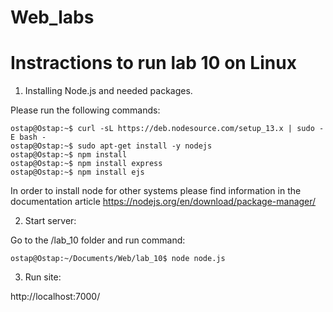# Web_labs

# Instractions to run lab 10 on Linux

1. Installing Node.js and needed packages.


Please run the following commands:

```
ostap@Ostap:~$ curl -sL https://deb.nodesource.com/setup_13.x | sudo -E bash -
ostap@Ostap:~$ sudo apt-get install -y nodejs
ostap@Ostap:~$ npm install
ostap@Ostap:~$ npm install express
ostap@Ostap:~$ npm install ejs
```

In order to install node for other systems please find information in the documentation article https://nodejs.org/en/download/package-manager/

2. Start server:
 
Go to the /lab_10 folder and run command:

`ostap@Ostap:~/Documents/Web/lab_10$ node node.js`

3. Run site:

http://localhost:7000/

